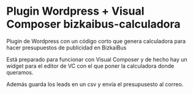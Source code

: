 # Plugin Wordpress + Visual Composer bizkaibus-calculadora
Plugin de Wordpress con un código corto que genera calculadora para hacer presupuestos de publicidad en BizkaiBus

Está preparado para funcionar con Visual Composer y de hecho hay un widget para el editor de VC con el que poner la calculadora donde queramos.

Además guarda los leads en un csv y envía el presupusesto al correo. 
